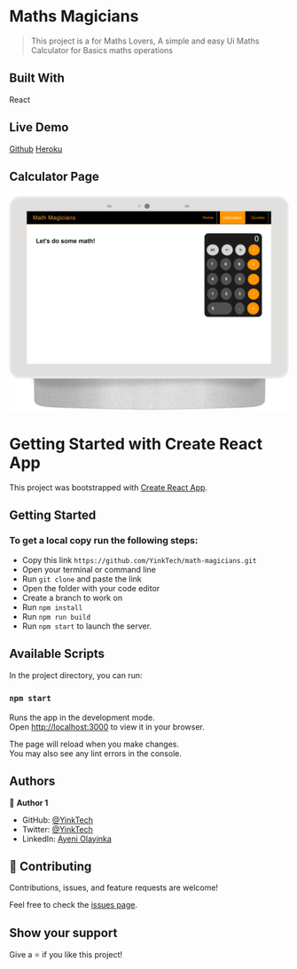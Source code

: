 # Maths Magicians
> This project is a for Maths Lovers, A simple and easy Ui Maths Calculator for Basics maths operations

## Built With 
React

## Live Demo

[Github](https://yinktech.github.io/math-magicians/)
[Heroku](https://math-magicians-apps.herokuapp.com/)

## Calculator Page
![screenshot](./img/screenshot.png)


# Getting Started with Create React App

This project was bootstrapped with [Create React App](https://github.com/facebook/create-react-app).

## Getting Started

### To get a local copy run the following steps:

- Copy this link `https://github.com/YinkTech/math-magicians.git`
- Open your terminal or command line
- Run `git clone` and paste the link
- Open the folder with your code editor
- Create a branch to work on
- Run `npm install`
- Run `npm run build`
- Run `npm start` to launch the server.

## Available Scripts

In the project directory, you can run:

### `npm start`

Runs the app in the development mode.\
Open [http://localhost:3000](http://localhost:3000) to view it in your browser.

The page will reload when you make changes.\
You may also see any lint errors in the console.


## Authors

👤 **Author 1**

- GitHub: [@YinkTech](https://github.com/yinktech)
- Twitter: [@YinkTech](https://twitter.com/yink_tech)
- LinkedIn: [Ayeni Olayinka](https://www.linkedin.com/in/yinktech/)

## 🤝 Contributing
Contributions, issues, and feature requests are welcome!

Feel free to check the [issues page](https://github.com/YinkTech/math-magicians/issues).

## Show your support

Give a ⭐️ if you like this project!
